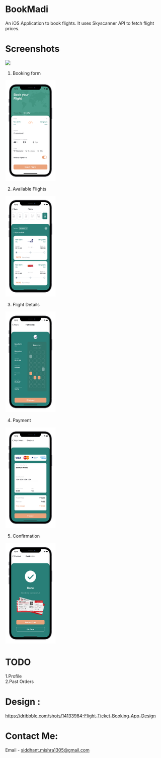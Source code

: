 # BookMadi
 An iOS Application to book flights. It uses Skyscanner API to fetch flight prices.

# Screenshots

![](BookMadi.gif)</br>

1. Booking form</br>
<p align="left" >
  <img width="160" height="320" src="https://github.com/siddhantmishra1305/BookMadi/blob/main/BookingForm.png" title="Booking" float=left>
</p>

2. Available Flights</br>
<p align="left" >
  <img width="160" height="320" src="https://github.com/siddhantmishra1305/BookMadi/blob/main/AvailableFlights.png" title="Available Flights" float=left>
</p>

3. Flight Details</br>
<p align="left" >
  <img width="160" height="320" src="https://github.com/siddhantmishra1305/BookMadi/blob/main/FlightDetails.png" title="Flight Details" float=left>
</p>

4. Payment
<p align="left" >
  <img width="160" height="320" src="https://github.com/siddhantmishra1305/BookMadi/blob/main/Payment.png" title="Payment" float=left>
</p>

5. Confirmation</br>
<p align="left" >
  <img width="160" height="320" src="https://github.com/siddhantmishra1305/BookMadi/blob/main/Confirmation.png" title="Confirmation" float=left>
</p>

# TODO</br>
1.Profile</br>
2.Past Orders</br>

# Design :</br>
https://dribbble.com/shots/14133984-Flight-Ticket-Booking-App-Design

# Contact Me:</br>
Email - siddhant.mishra1305@gmail.com
